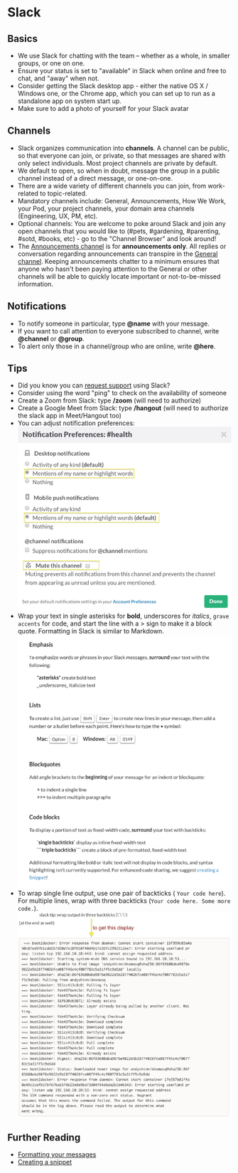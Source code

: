 # Slack

## Basics

-   We use Slack for chatting with the team – whether as a whole, in smaller groups, or one on one.
-   Ensure your status is set to "available" in Slack when online and free to chat, and "away" when not.
-   Consider getting the Slack desktop app - either the native OS X / Windows one, or the Chrome app, which you can set up to run as a standalone app on system start up.
-   Make sure to add a photo of yourself for your Slack avatar

## Channels

-   Slack organizes communication into **channels**. A channel can be public, so that everyone can join, or private, so that messages are shared with only select individuals. Most project channels are private by default.
-   We default to open, so when in doubt, message the group in a public channel instead of a direct message, or one-on-one.
-   There are a wide variety of different channels you can join, from work-related to topic-related.
-   Mandatory channels include: General, Announcements, How We Work, your Pod, your project channels, your domain area channels (Engineering, UX, PM, etc).
-   Optional channels: You are welcome to poke around Slack and join any open channels that you would like to (#pets, #gardening, #parenting, #sotd, #books, etc) - go to the "Channel Browser" and look around!
-   The [Announcements channel](https://civicactions.slack.com/messages/announcements/details/) is for **announcements only**. All replies or conversation regarding announcements can transpire in the [General channel](https://civicactions.slack.com/messages/general/). Keeping announcements chatter to a minimum ensures that anyone who hasn't been paying attention to the General or other channels will be able to quickly locate important or not-to-be-missed information.

## Notifications

-   To notify someone in particular, type **@name** with your message.
-   If you want to call attention to everyone subscribed to channel, write **@channel** or **@group**.
-   To alert only those in a channel/group who are online, write **@here**.

## Tips

-   Did you know you can [request support](support.md) using Slack?
-   Consider using the word "ping" to check on the availability of someone
-   Create a Zoom from Slack: type **/zoom** (will need to authorize)
-   Create a Google Meet from Slack: type **/hangout** (will need to authorize the slack app in Meet/Hangout too)
-   You can adjust notification preferences:
    ![Slack Notifications](../../assets/images/slack-notifications.png)
-   Wrap your text in single asterisks for **bold**, underscores for _italics_, `grave accents` for code, and start the line with a > sign to make it a block quote. Formatting in Slack is similar to Markdown.![Formatting in Slack](../../assets/images/slack-formatting.png "Slack Formatting")
-   To wrap single line output, use one pair of backticks ( `Your code here`). For multiple lines, wrap with three backticks (`Your code here. Some more code.`). ![Wrapping code](../../assets/images/backticks.png "Wrapping code")

## Further Reading

-   [Formatting your messages](https://slack.zendesk.com/hc/en-us/articles/202288908-Formatting-your-message)
-   [Creating a snippet](https://slack.zendesk.com/hc/en-us/articles/204145658-Creating-a-Snippet)
